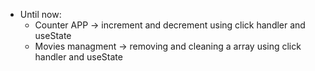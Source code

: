 - Until now: 
  - Counter APP -> increment and decrement using click handler and useState
  - Movies managment -> removing and cleaning a array using click handler and useState
